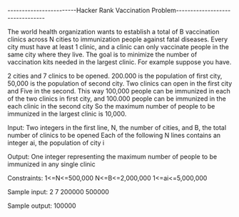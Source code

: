 ------------------------Hacker Rank Vaccination Problem--------------------------------

The world health organization wants to establish a total of B vaccination clinics across N cities to immunization people against fatal diseases. Every city must have at least 1 clinic, and a clinic can only vaccinate people in the same city where they live. The goal is to minimize the number of vaccination kits needed in the largest clinic. For example suppose you have.
 
2 cities and  7 clinics to be opened. 200.000 is the population of first city, 50,000 is the population of second city.
Two clinics can open in the first city and Five in the second. This way 100,000 people can be immunized in each of the two clinics in first city, and 100.000 people can be immunized in the each clinic in the second city So the maximum number of people to be immunized in the largest clinic is 10,000.
 
Input:
Two integers in the first line, N, the number of cities, and B, the total number of clinics to be opened
Each of the following N lines contains an integer ai, the population of city i
 
Output:
One integer representing the maximum number of people to be immunized in any single clinic

Constraints:
1<=N<=500,000 
N<=B<=2,000,000 
1<=ai<=5,000,000
 
Sample input: 
2 7 
200000 
500000
 
Sample output: 
100000
